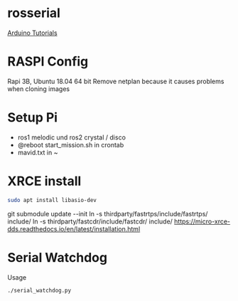 # rosserial
[Arduino Tutorials](http://wiki.ros.org/rosserial_arduino/Tutorials)


# RASPI Config
Rapi 3B, Ubuntu 18.04 64 bit
Remove netplan because it causes problems when cloning images

# Setup Pi
* ros1 melodic und ros2 crystal / disco
* @reboot start_mission.sh in crontab
* mavid.txt in ~




# XRCE install
```bash
sudo apt install libasio-dev
```
git submodule update --init
ln -s thirdparty/fastrtps/include/fastrtps/ include/
ln -s thirdparty/fastcdr/include/fastcdr/ include/
https://micro-xrce-dds.readthedocs.io/en/latest/installation.html



# Serial Watchdog
Usage
```bash
./serial_watchdog.py
```
